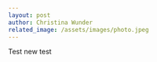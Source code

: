 ```yaml
---
layout: post
author: Christina Wunder
related_image: /assets/images/photo.jpeg
---
```

Test new test
